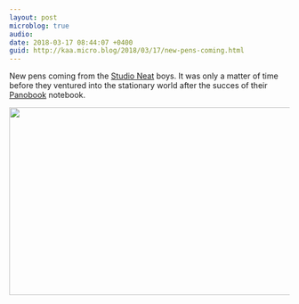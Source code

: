 ```yaml
---
layout: post
microblog: true
audio: 
date: 2018-03-17 08:44:07 +0400
guid: http://kaa.micro.blog/2018/03/17/new-pens-coming.html
---
```

New pens coming from the [Studio Neat](https://www.studioneat.com) boys. It was only a matter of time before they ventured into the stationary world after the succes of their [Panobook](https://www.studioneat.com/products/panobook) notebook.

<img src="https://www.kaa.bz/uploads/2018/c8ce8cae1f.jpg" width="600" height="337" />
